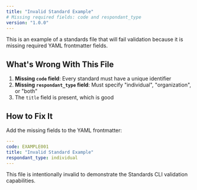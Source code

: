 ```yaml
---
title: "Invalid Standard Example"
# Missing required fields: code and respondant_type
version: "1.0.0"
---
```


This is an example of a standards file that will fail validation because it is missing required YAML frontmatter fields.

## What's Wrong With This File

1. **Missing `code` field**: Every standard must have a unique identifier
2. **Missing `respondant_type` field**: Must specify "individual", "organization", or "both"
3. The `title` field is present, which is good

## How to Fix It

Add the missing fields to the YAML frontmatter:

```yaml
---
code: EXAMPLE001
title: "Invalid Standard Example"
respondant_type: individual
---
```

This file is intentionally invalid to demonstrate the Standards CLI validation capabilities.
